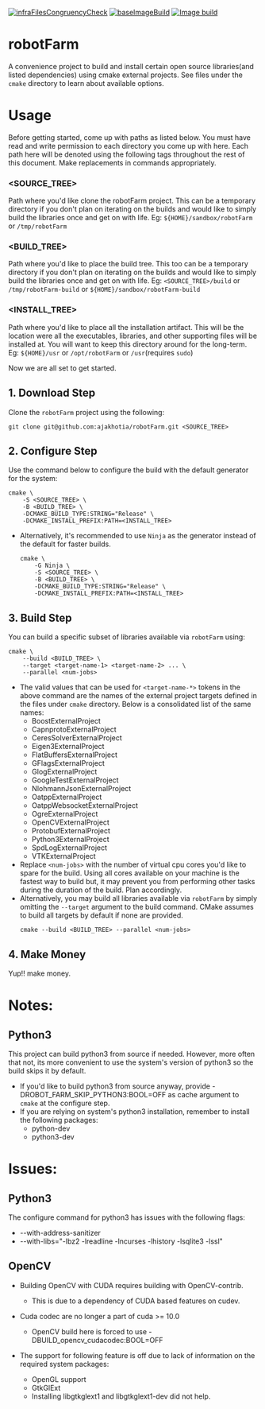 [![infraFilesCongruencyCheck](https://github.com/ajakhotia/robotFarm/actions/workflows/infraFilesCongruencyCheck.yaml/badge.svg)](https://github.com/ajakhotia/robotFarm/actions/workflows/infraFilesCongruencyCheck.yaml)
[![baseImageBuild](https://github.com/ajakhotia/robotFarm/actions/workflows/baseImageBuild.yaml/badge.svg)](https://github.com/ajakhotia/robotFarm/actions/workflows/baseImageBuild.yaml)
[![Image build](https://github.com/ajakhotia/robotFarm/actions/workflows/imageBuild.yaml/badge.svg)](https://github.com/ajakhotia/robotFarm/actions/workflows/imageBuild.yaml)

# robotFarm
A convenience project to build and install certain open source libraries(and listed dependencies)
using cmake external projects. See files under the `cmake` directory to learn about available
options. 

# Usage
Before getting started, come up with paths as listed below. You must have read and write 
permission to each directory you come up with here. Each path here will be denoted using the
following tags throughout the rest of this document. Make replacements in commands appropriately.

### <SOURCE_TREE>
Path where you'd like clone the robotFarm project. This can be a temporary directory if you 
don't plan on iterating on the builds and would like to simply build the libraries once and get 
on with life. Eg: `${HOME}/sandbox/robotFarm` or `/tmp/robotFarm`

### <BUILD_TREE>
Path where you'd like to place the build tree. This too can be a temporary directory if you don't
plan on iterating on the builds and would like to simply build the libraries once and get on with
life. Eg: `<SOURCE_TREE>/build` or `/tmp/robotFarm-build` or `${HOME}/sandbox/robotFarm-build`


### <INSTALL_TREE>
Path where you'd like to place all the installation artifact. This will be the location were all
the executables, libraries, and other supporting files will be installed at. You will want to 
keep this directory around for the long-term. Eg: `${HOME}/usr` or `/opt/robotFarm` or
`/usr`(requires `sudo`)

Now we are all set to get started.

## 1. Download Step
Clone the `robotFarm` project using the following:
```shell
git clone git@github.com:ajakhotia/robotFarm.git <SOURCE_TREE>
```

## 2. Configure Step
Use the command below to configure the build with the default generator for the system:
```shell
cmake \
    -S <SOURCE_TREE> \ 
    -B <BUILD_TREE> \ 
    -DCMAKE_BUILD_TYPE:STRING="Release" \
    -DCMAKE_INSTALL_PREFIX:PATH=<INSTALL_TREE>
```
* Alternatively, it's recommended to use `Ninja` as the generator instead of the default for faster
  builds.
  ```shell
  cmake \
      -G Ninja \
      -S <SOURCE_TREE> \ 
      -B <BUILD_TREE> \ 
      -DCMAKE_BUILD_TYPE:STRING="Release" \
      -DCMAKE_INSTALL_PREFIX:PATH=<INSTALL_TREE>
  ```
  
## 3. Build Step
You can build a specific subset of libraries available via `robotFarm` using:
```shell
cmake \
    --build <BUILD_TREE> \
    --target <target-name-1> <target-name-2> ... \
    --parallel <num-jobs>
```
* The valid values that can be used for `<target-name-*>` tokens in the above command are the 
  names of the external project targets defined in the files under `cmake` directory. Below is 
  a consolidated list of the same names:
  * BoostExternalProject
  * CapnprotoExternalProject
  * CeresSolverExternalProject
  * Eigen3ExternalProject
  * FlatBuffersExternalProject
  * GFlagsExternalProject
  * GlogExternalProject
  * GoogleTestExternalProject
  * NlohmannJsonExternalProject
  * OatppExternalProject
  * OatppWebsocketExternalProject
  * OgreExternalProject
  * OpenCVExternalProject
  * ProtobufExternalProject
  * Python3ExternalProject
  * SpdLogExternalProject
  * VTKExternalProject
* Replace `<num-jobs>` with the number of virtual cpu cores you'd like to spare for the build.
  Using all cores available on your machine is the fastest way to build but, it may prevent 
  you from performing other tasks during the duration of the build. Plan accordingly.
* Alternatively, you may build all libraries available via `robotFarm` by simply omitting the
  `--target` argument to the build command. CMake assumes to build all targets by default if
  none are provided.
  ```shell
  cmake --build <BUILD_TREE> --parallel <num-jobs>
  ```

## 4. Make Money
Yup!! make money.


# Notes:

## Python3
This project can build python3 from source if needed. However, more often that not, its
more convenient to use the system's version of python3 so the build skips it by default.
* If you'd like to build python3 from source anyway, provide -DROBOT_FARM_SKIP_PYTHON3:BOOL=OFF as
  cache argument to `cmake` at the configure step.
* If you are relying on system's python3 installation, remember to install the following packages:
    * python-dev
    * python3-dev


# Issues:
## Python3
The configure command for python3 has issues with the following flags:
* --with-address-sanitizer
* --with-libs="-lbz2 -lreadline -lncurses -lhistory -lsqlite3 -lssl"

## OpenCV
* Building OpenCV with CUDA requires building with OpenCV-contrib.
    * This is due to a dependency of CUDA based features on cudev.

* Cuda codec are no longer a part of cuda >= 10.0
    * OpenCV build here is forced to use -DBUILD_opencv_cudacodec:BOOL=OFF
    
* The support for following feature is off due to lack of information on the required system
  packages:
    * OpenGL support
    * GtkGlExt
    * Installing libgtkglext1 and libgtkglext1-dev did not help.
